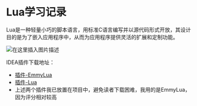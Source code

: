 # Lua学习记录

Lua是一种轻量小巧的脚本语言，用标准C语言编写并以源代码形式开放，其设计目的是为了嵌入应用程序中，从而为应用程序提供灵活的扩展和定制功能。

![在这里插入图片描述](https://github.com/ChenYikunReal/lua_training/blob/master/images/lua-bits.jpg?x-oss-process=image/watermark,type_ZmFuZ3poZW5naGVpdGk,shadow_10,text_aHR0cHM6Ly9ibG9nLmNzZG4ubmV0L3dlaXhpbl80Mzg5NjMxOA==,size_16,color_FFFFFF,t_70)


IDEA插件下载地址：
- [插件-EmmyLua](https://plugins.jetbrains.com/plugin/9768-emmylua)
- [插件-Lua](https://plugins.jetbrains.com/plugin/5055-lua)
- 上述两个插件我已放置在项目中，避免读者下载困难，我用的是EmmyLua，因为评分相对较高
